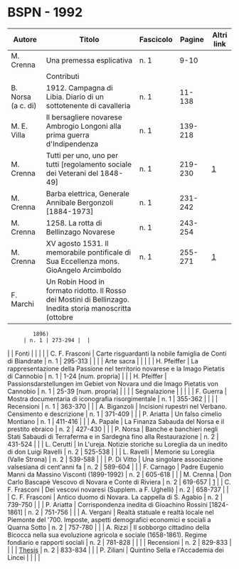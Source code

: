 # BSPN - 1992

| Autore             | Titolo                                                                                                    | Fascicolo | Pagine  | Altri link                                             |
|--------------------|-----------------------------------------------------------------------------------------------------------|-----------|---------|--------------------------------------------------------|
| M. Crenna          | Una premessa esplicativa                                                                                  | n. 1      | 9-10    |                                                        |
|                    | Contributi                                                                                                |           |         |                                                        |
| B. Norsa (a c. di) | 1912. Campagna di Libia. Diario di un sottotenente di cavalleria                                          | n. 1      | 11-138  |                                                        |
| M. E. Villa        | Il bersagliere novarese Ambrogio Longoni alla prima guerra d'Indipendenza                                 | n. 1      | 139-218 |                                                        |
| M. Crenna          | Tutti per uno, uno per tutti [regolamento sociale dei Veterani del 1848-49]                               | n. 1      | 219-230 | [1](https://en.calameo.com/read/004733128dc3966297fa3) |
| M. Crenna          | Barba elettrica, Generale Annibale Bergonzoli [1884-1973]                                                 | n. 1      | 231-242 |                                                        |
| M. Crenna          | 1258. La rotta di Bellinzago Novarese                                                                     | n. 1      | 243-254 |                                                        |
| M. Crenna          | XV agosto 1531. Il memorabile pontificale di Sua Eccellenza mons. GioAngelo Arcimboldo                    | n. 1      | 255-271 | [1](https://en.calameo.com/read/004733128a0e61db7ad36) |
| F. Marchi          | Un Robin Hood in formato ridotto. Il Rosso dei Mostini di Bellinzago. Inedita storia manoscritta (ottobre 

            1896)
         | n. 1 | 273-294 |  |

| | Fonti | | | |
| C. F. Frasconi | Carte risguardanti la nobile famiglia de Conti di Biandrate | n. 1 | 295-313 | |
| | Arte sacra | | | |
| H. Pfeiffer | La rappresentazione della Passione nel territorio novarese e la Imago Pietatis di Cannobio | n. 1 | 1-24 [num. propria] | |
| H. Pfeiffer | Passionsdarstellungen im Gebiet von Novara und die Imago Pietatis von Cannobio | n. 1 | 25-39 [num. propria] | |
| | Segnalazione | | | |
| F. Guerra | Mostra documentaria di iconografia risorgimentale | n. 1 | 355-362 | |
| | Recensioni | n. 1 | 363-370 | |
| A. Biganzoli | Incisioni rupestri nel Verbano. Censimento e descrizione | n. 1 | 371-409 | |
| P. Ariatta | Un falso cimelio Montiano | n. 1 | 411-416 | |
| A. Papale | La Finanza Sabauda del Norsa e il prestito ebraico | n. 2 | 427-430 | |
| P. Norsa | Banche e banchieri negli Stati Sabaudi di Terraferma e in Sardegna fino alla Restaurazione | n. 2 | 431-524 | |
| L. Cerutti | In L'ureja. Notizie storiche su Loreglia da un inedito di don Luigi Ravelli | n. 2 | 525-538 | |
| L. Ravelli | Memorie su Loreglia (Valle Strona) | n. 2 | 539-588 | |
| P. Di Vitto | Una singolare associazione valsesiana di cent'anni fa | n. 2 | 589-604 | |
| F. Carnago | Padre Eugenio Manni da Massino Visconti (1899-1992) | n. 2 | 605-618 | |
| M. Crenna | Don Carlo Bascapè Vescovo di Novara e Conte di Riviera | n. 2 | 619-657 | [1](https://en.calameo.com/read/004733128fd67113271d5) |
| C. F. Frasconi | Dei vescovi novaresi (Supplem. a F. Ughelli) | n. 2 | 658-737 | |
| C. F. Frasconi | Antico duomo di Novara. La cappella di S. Agabio | n. 2 | 739-750 | |
| P. Ariatta | Corrispondenza inedita di Gioachino Rossini [1824-1861] | n. 2 | 751-756 | |
| A. Vergani | Realtà statuale e realtà locale nel Piemonte del '700. Imposte, aspetti demografici economici e sociali a Quarna Sotto
| n. 2 | 757-780 | |
| A. Rizzi | Il sobborgo cittadino della Bicocca nella sua evoluzione agricola e sociale (1658-1861). Regime fondiario e rapporti sociali
| n. 2 | 781-828 | |
| | Recensioni | n. 2 | 829-833 | |
| | [Thesis](http://www.ssno.it/BSPNo/bspn_thesis.html#1992) | n. 2 | 833-834 | |
| P. Ziliani | Quintino Sella e l'Accademia dei Lincei | | | |
